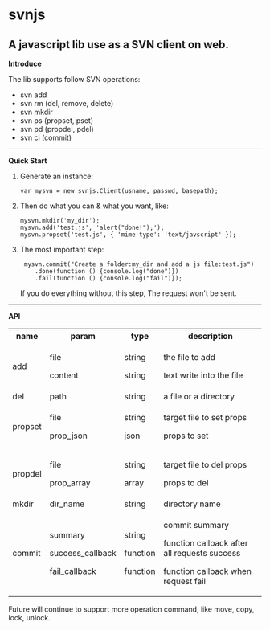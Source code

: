 svnjs
=============

A javascript lib use as a SVN client on web.
-------------

**Introduce**

The lib supports follow SVN operations:

* svn add 
* svn rm (del, remove, delete)
* svn mkdir
* svn ps (propset, pset)
* svn pd (propdel, pdel)
* svn ci (commit)

---

**Quick Start**

1.  Generate an instance:   
    
    ```
    var mysvn = new svnjs.Client(usname, passwd, basepath);
    ```
    

2.  Then do what you can & what you want, like:
    
    ```
    mysvn.mkdir('my_dir');
    mysvn.add('test.js', 'alert("done!");');
    mysvn.propset('test.js', { 'mime-type': 'text/javscript' });
    ```

3.  The most important step:
  	
  	```
  	 mysvn.commit("Create a folder:my_dir and add a js file:test.js")  	
  		.done(function () {console.log("done")})
  		.fail(function () {console.log("fail")});
  	```

    If you do everything without this step,
    The request won't be sent.

---

**API**

<table>
  <tr>
    <th>name</th>
    <th>param</th>
    <th>type</th>
    <th>description</th>
  </tr>
  <tr>
    <td>add</td>
    <td>
      <p>file</p>
      <p>content</p>
    </td>
    <td>
      <p>string</p>
      <p>string</p>
    </td>
    <td>
      <p>the file to add</p>
      <p>text write into the file</p>
    </td>
  </tr>
  <tr>
    <td>del</td>
    <td>path</td>
    <td>string</td>
    <td>a file or a directory</td>
  </tr>
  <tr>
    <td>propset</td>
    <td>
      <p>file</p>
      <p>prop_json</p>
    </td>
    <td>
      <p>string</p>
      <p>json</p>
    </td>
    <td>
      <p>target file to set props</p>
      <p>props to set</p>
    </td>
  </tr>
  <tr>
    <td>propdel</td>
    <td>
      <p>file</p>
      <p>prop_array</p>
    </td>
    <td>
      <p>string</p>
      <p>array</p>
    </td>
    <td>
      <p>target file to del props</p>
      <p>props to del</p>
    </td>
  </tr>
  <tr>
    <td>mkdir</td>
    <td>dir_name</td>
    <td>string</td>
    <td>directory name</td>
  </tr>
  <tr>
    <td>commit</td>
    <td>
      <p>summary</p>
      <p>success_callback</p>
      <p>fail_callback</p>
    </td>
    <td>
      <p>string</p>
      <p>function</p>
      <p>function</p>
    </td>
    <td>
      <p>commit summary</p>
      <p>function callback after all requests success</p>
      <p>function callback when request fail</p>
    </td>
  </tr>
</table>


Future will continue to support more operation command,
like move, copy, lock, unlock.
